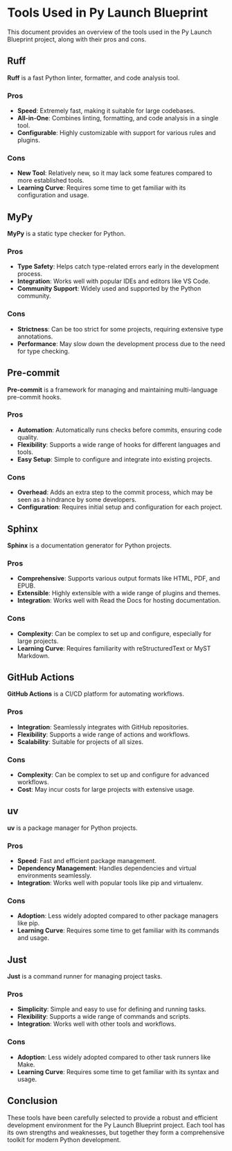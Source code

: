 # Tools Used in Py Launch Blueprint

This document provides an overview of the tools used in the Py Launch Blueprint project, along with their pros and cons.

## Ruff

**Ruff** is a fast Python linter, formatter, and code analysis tool.

### Pros
- **Speed**: Extremely fast, making it suitable for large codebases.
- **All-in-One**: Combines linting, formatting, and code analysis in a single tool.
- **Configurable**: Highly customizable with support for various rules and plugins.

### Cons
- **New Tool**: Relatively new, so it may lack some features compared to more established tools.
- **Learning Curve**: Requires some time to get familiar with its configuration and usage.

## MyPy

**MyPy** is a static type checker for Python.

### Pros
- **Type Safety**: Helps catch type-related errors early in the development process.
- **Integration**: Works well with popular IDEs and editors like VS Code.
- **Community Support**: Widely used and supported by the Python community.

### Cons
- **Strictness**: Can be too strict for some projects, requiring extensive type annotations.
- **Performance**: May slow down the development process due to the need for type checking.

## Pre-commit

**Pre-commit** is a framework for managing and maintaining multi-language pre-commit hooks.

### Pros
- **Automation**: Automatically runs checks before commits, ensuring code quality.
- **Flexibility**: Supports a wide range of hooks for different languages and tools.
- **Easy Setup**: Simple to configure and integrate into existing projects.

### Cons
- **Overhead**: Adds an extra step to the commit process, which may be seen as a hindrance by some developers.
- **Configuration**: Requires initial setup and configuration for each project.

## Sphinx

**Sphinx** is a documentation generator for Python projects.

### Pros
- **Comprehensive**: Supports various output formats like HTML, PDF, and EPUB.
- **Extensible**: Highly extensible with a wide range of plugins and themes.
- **Integration**: Works well with Read the Docs for hosting documentation.

### Cons
- **Complexity**: Can be complex to set up and configure, especially for large projects.
- **Learning Curve**: Requires familiarity with reStructuredText or MyST Markdown.

## GitHub Actions

**GitHub Actions** is a CI/CD platform for automating workflows.

### Pros
- **Integration**: Seamlessly integrates with GitHub repositories.
- **Flexibility**: Supports a wide range of actions and workflows.
- **Scalability**: Suitable for projects of all sizes.

### Cons
- **Complexity**: Can be complex to set up and configure for advanced workflows.
- **Cost**: May incur costs for large projects with extensive usage.

## uv

**uv** is a package manager for Python projects.

### Pros
- **Speed**: Fast and efficient package management.
- **Dependency Management**: Handles dependencies and virtual environments seamlessly.
- **Integration**: Works well with popular tools like pip and virtualenv.

### Cons
- **Adoption**: Less widely adopted compared to other package managers like pip.
- **Learning Curve**: Requires some time to get familiar with its commands and usage.

## Just

**Just** is a command runner for managing project tasks.

### Pros
- **Simplicity**: Simple and easy to use for defining and running tasks.
- **Flexibility**: Supports a wide range of commands and scripts.
- **Integration**: Works well with other tools and workflows.

### Cons
- **Adoption**: Less widely adopted compared to other task runners like Make.
- **Learning Curve**: Requires some time to get familiar with its syntax and usage.

## Conclusion

These tools have been carefully selected to provide a robust and efficient development environment for the Py Launch Blueprint project. Each tool has its own strengths and weaknesses, but together they form a comprehensive toolkit for modern Python development.
